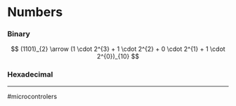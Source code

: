 # Numbers

### Binary

$$
(1101)_{2} \arrow (1 \cdot 2^{3} + 1 \cdot 2^{2} + 0 \cdot 2^{1} + 1 \cdot 2^{0})_{10}  
$$

### Hexadecimal
$${}$$

---
#microcontrolers 